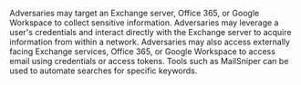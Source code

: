 Adversaries may target an Exchange server, Office 365, or Google Workspace to collect sensitive information. Adversaries may leverage a user's credentials and interact directly with the Exchange server to acquire information from within a network. Adversaries may also access externally facing Exchange services, Office 365, or Google Workspace to access email using credentials or access tokens. Tools such as MailSniper can be used to automate searches for specific keywords.